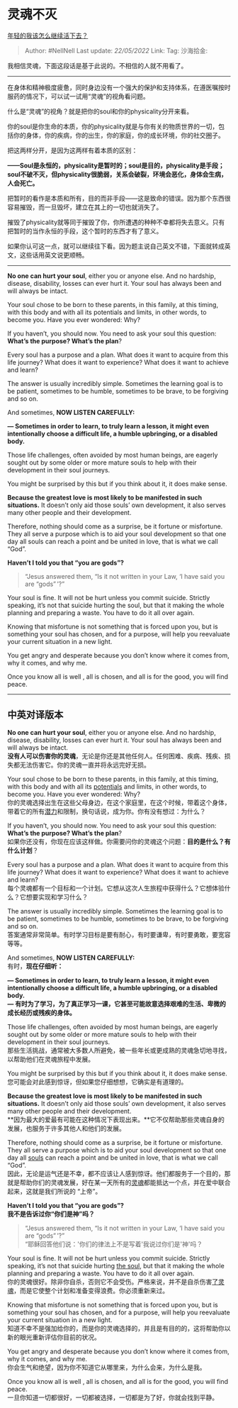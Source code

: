 # 灵魂不灭
[年轻的我该怎么继续活下去？](https://www.zhihu.com/question/533665465/answer/2495700007)

> Author: #NellNell
> Last update: *22/05/2022*
> Link:
> Tag:
> 沙海拾金:

我相信灵魂，下面这段话是基于此说的。不相信的人就不用看了。

---

在身体和精神极度疲惫，同时身边没有一个强大的保护和支持体系，在遵医嘱按时服药的情况下，可以试一试用“灵魂”的视角看问题。

什么是“灵魂”的视角？就是把你的soul和你的physicality分开来看。

你的soul是你生命的本质，你的physicality就是与你有关的物质世界的一切，包括你的身体，你的疾病，你的出生，你的家庭，你的成长环境，你的社交圈子。

把这两样分开，是因为这两样有着本质的区别：

**——Soul是永恒的，physicality是暂时的；soul是目的，physicality是手段；soul不破不灭，但physicality很脆弱，关系会破裂，环境会恶化，身体会生病，人会死亡。**

把暂时的看作是本质和所有，目的而非手段——这是致命的错误。因为那个东西很容易摧毁，而一旦毁坏，建立在其上的一切也就消失了。

摧毁了physicality就等同于摧毁了你，你所遭遇的种种不幸都将失去意义。只有把暂时的当作永恒的手段，这个暂时的东西才有了意义。

如果你认可这一点，就可以继续往下看。因为题主说自己英文不错，下面就转成英文，这些话用英文说更顺畅。

---

**No one can hurt your soul**, either you or anyone else. And no hardship, disease, disability, losses can ever hurt it. Your soul has always been and will always be intact.

Your soul chose to be born to these parents, in this family, at this timing, with this body and with all its potentials and limits, in other words, to become you. Have you ever wondered: Why?

If you haven’t, you should now. You need to ask your soul this question: **What’s the purpose? What’s the plan**?

Every soul has a purpose and a plan. What does it want to acquire from this life journey? What does it want to experience? What does it want to achieve and learn?

The answer is usually incredibly simple. Sometimes the learning goal is to be patient, sometimes to be humble, sometimes to be brave, to be forgiving and so on.

And sometimes, **NOW LISTEN CAREFULLY:**

**— Sometimes in order to learn, to truly learn a lesson, it might even intentionally choose a difficult life, a humble upbringing, or a disabled body.**

Those life challenges, often avoided by most human beings, are eagerly sought out by some older or more mature souls to help with their development in their soul journeys.

You might be surprised by this but if you think about it, it does make sense.

**Because the greatest love is most likely to be manifested in such situations.** It doesn’t only aid those souls’ own development, it also serves many other people and their development.

Therefore, nothing should come as a surprise, be it fortune or misfortune. They all serve a purpose which is to aid your soul development so that one day all souls can reach a point and be united in love, that is what we call “God”.

**Haven’t I told you that “you are gods”?**

> “Jesus answered them, “Is it not written in your Law, ‘I have said you are “gods” ’?”

Your soul is fine. It will not be hurt unless you commit suicide. Strictly speaking, it’s not that suicide hurting the soul, but that it making the whole planning and preparing a waste. You have to do it all over again.

Knowing that misfortune is not something that is forced upon you, but is something your soul has chosen, and for a purpose, will help you reevaluate your current situation in a new light.

You get angry and desperate because you don’t know where it comes from, why it comes, and why me.

Once you know all is well , all is chosen, and all is for the good, you will find peace.

---

## 中英对译版本


**No one can hurt your soul**, either you or anyone else. And no hardship, disease, disability, losses can ever hurt it. Your soul has always been and will always be intact.  
**没有人可以伤害你的灵魂**，无论是你还是其他任何人。任何困难、疾病、残疾、损失都无法伤害它。你的灵魂一直并将永远完好无损。

Your soul chose to be born to these parents, in this family, at this timing, with this body and with all its [potentials](https://zhida.zhihu.com/search?content_id=483848051&content_type=Answer&match_order=1&q=potentials&zhida_source=entity) and limits, in other words, to become you. Have you ever wondered: Why?  
你的灵魂选择出生在这些父母身边，在这个家庭里，在这个时候，带着这个身体，带着它的所有[潜力](https://zhida.zhihu.com/search?content_id=483848051&content_type=Answer&match_order=1&q=potentials&zhida_source=entity)和限制，换句话说，成为你。你有没有想过：为什么？

If you haven’t, you should now. You need to ask your soul this question: **What’s the purpose? What’s the plan**?  
如果你还没有，你现在应该这样做。你需要问你的灵魂这个问题：**目的是什么？有什么计划**？

Every soul has a purpose and a plan. What does it want to acquire from this life journey? What does it want to experience? What does it want to achieve and learn?  
每个灵魂都有一个目标和一个计划。它想从这次人生旅程中获得什么？它想体验什么？它想要实现和学习什么？

The answer is usually incredibly simple. Sometimes the learning goal is to be patient, sometimes to be humble, sometimes to be brave, to be forgiving and so on.  
答案通常非常简单。有时学习目标是要有耐心，有时要谦卑，有时要勇敢，要宽容等等。

And sometimes, **NOW LISTEN CAREFULLY:**  
有时，**现在仔细听：**

**— Sometimes in order to learn, to truly learn a lesson, it might even intentionally choose a difficult life, a humble upbringing, or a disabled body.  
— 有时为了学习，为了真正学习一课，它甚至可能故意选择艰难的生活、卑微的成长经历或残疾的身体。**

Those life challenges, often avoided by most human beings, are eagerly sought out by some older or more mature souls to help with their development in their soul journeys.  
那些生活挑战，通常被大多数人所避免，被一些年长或更成熟的灵魂急切地寻找，以帮助他们在灵魂旅程中发展。

You might be surprised by this but if you think about it, it does make sense.  
您可能会对此感到惊讶，但如果您仔细想想，它确实是有道理的。

**Because the greatest love is most likely to be manifested in such situations.** It doesn’t only aid those souls’ own development, it also serves many other people and their development.  
**因为最大的爱最有可能在这种情况下表现出来。**它不仅帮助那些灵魂自身的发展，也服务于许多其他人和他们的发展。

Therefore, nothing should come as a surprise, be it fortune or misfortune. They all serve a purpose which is to aid your soul development so that one day all [souls](https://zhida.zhihu.com/search?content_id=483848051&content_type=Answer&match_order=3&q=souls&zhida_source=entity) can reach a point and be united in love, that is what we call “God”.  
因此，无论是运气还是不幸，都不应该让人感到惊讶。他们都服务于一个目的，那就是帮助你们的灵魂发展，好在某一天所有的[灵魂](https://zhida.zhihu.com/search?content_id=483848051&content_type=Answer&match_order=3&q=souls&zhida_source=entity)都能抵达一个点，并在爱中联合起来，这就是我们所说的 “上帝”。

**Haven’t I told you that “you are gods”?  
我不是告诉过你“你们是神”吗？**

> “Jesus answered them, “Is it not written in your Law, ‘I have said you are “gods” ’?”  
> “耶稣回答他们说：'你们的律法上不是写着'我说过你们是'神'吗？

Your soul is fine. It will not be hurt unless you commit suicide. Strictly speaking, it’s not that suicide hurting [the soul](https://zhida.zhihu.com/search?content_id=483848051&content_type=Answer&match_order=1&q=the+soul&zhida_source=entity), but that it making the whole planning and preparing a waste. You have to do it all over again.  
你的灵魂很好。除非你自杀，否则它不会受伤。严格来说，并不是自杀伤害[了灵魂](https://zhida.zhihu.com/search?content_id=483848051&content_type=Answer&match_order=1&q=the+soul&zhida_source=entity)，而是它使整个计划和准备变得浪费。你必须重新来过。

Knowing that misfortune is not something that is forced upon you, but is something your soul has chosen, and for a purpose, will help you reevaluate your current situation in a new light.  
知道不幸不是强加给你的，而是你的灵魂选择的，并且是有目的的，这将帮助你以新的眼光重新评估你目前的状况。

You get angry and desperate because you don’t know where it comes from, why it comes, and why me.  
你会生气和绝望，因为你不知道它从哪里来，为什么会来，为什么是我。

Once you know all is well , all is chosen, and all is for the good, you will find peace.  
一旦你知道一切都很好，一切都被选择，一切都是为了好，你就会找到平静。
